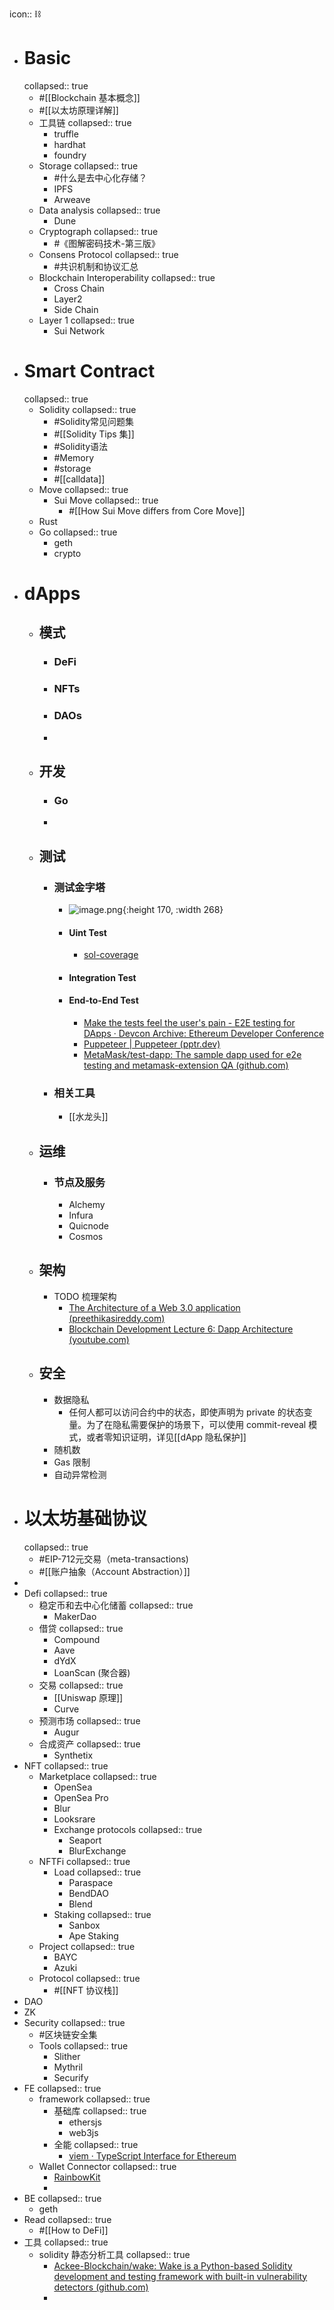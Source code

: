 icon:: ⛓

- # Basic
  collapsed:: true
	- #[[Blockchain 基本概念]]
	- #[[以太坊原理详解]]
	- 工具链
	  collapsed:: true
		- truffle
		- hardhat
		- foundry
	- Storage
	  collapsed:: true
		- #什么是去中心化存储？
		- IPFS
		- Arweave
	- Data analysis
	  collapsed:: true
		- Dune
	- Cryptograph
	  collapsed:: true
		- #《图解密码技术-第三版》
	- Consens Protocol
	  collapsed:: true
		- #共识机制和协议汇总
	- Blockchain Interoperability
	  collapsed:: true
		- Cross Chain
		- Layer2
		- Side Chain
	- Layer 1
	  collapsed:: true
		- Sui Network
- # Smart Contract
  collapsed:: true
	- Solidity
	  collapsed:: true
		- #Solidity常见问题集
		- #[[Solidity Tips 集]]
		- #Solidity语法
		- #Memory
		- #storage
		- #[[calldata]]
	- Move
	  collapsed:: true
		- Sui Move
		  collapsed:: true
			- #[[How Sui Move differs from Core Move]]
	- Rust
	- Go
	  collapsed:: true
		- geth
		- crypto
- # dApps
	- ## 模式
		- ### DeFi
		- ### NFTs
		- ### DAOs
		-
	- ## 开发
		- ### Go
		-
	- ## 测试
		- ### 测试金字塔
			- ![image.png](../assets/image_1711096701348_0.png){:height 170, :width 268}
			- #### Uint Test
				- [sol-coverage](https://www.npmjs.com/package/@0x/sol-coverage)
			- #### Integration Test
			- #### End-to-End Test
				- [Make the tests feel the user's pain - E2E testing for DApps · Devcon Archive: Ethereum Developer Conference](https://archive.devcon.org/archive/watch/5/make-the-tests-feel-the-users-pain-e2e-testing-for-dapps/?tab=YouTube)
				- [Puppeteer | Puppeteer (pptr.dev)](https://pptr.dev/)
				- [MetaMask/test-dapp: The sample dapp used for e2e testing and metamask-extension QA (github.com)](https://github.com/MetaMask/test-dapp)
		- ### 相关工具
			- [[水龙头]]
	- ## 运维
		- ### 节点及服务
			- Alchemy
			- Infura
			- Quicnode
			- Cosmos
	- ## 架构
		- TODO 梳理架构
			- [The Architecture of a Web 3.0 application (preethikasireddy.com)](https://www.preethikasireddy.com/post/the-architecture-of-a-web-3-0-application)
			- [Blockchain Development Lecture 6: Dapp Architecture (youtube.com)](https://www.youtube.com/watch?v=KBSq8-LnUDI&t=286s)
	- ## 安全
		- 数据隐私
			- 任何人都可以访问合约中的状态，即使声明为 private 的状态变量。为了在隐私需要保护的场景下，可以使用 commit-reveal 模式，或者零知识证明，详见[[dApp 隐私保护]]
		- 随机数
		- Gas 限制
		- 自动异常检测
- # 以太坊基础协议
  collapsed:: true
	- #EIP-712元交易（meta-transactions)
	- #[[账户抽象（Account Abstraction）]]
-
- Defi
  collapsed:: true
	- 稳定币和去中心化储蓄
	  collapsed:: true
		- MakerDao
	- 借贷
	  collapsed:: true
		- Compound
		- Aave
		- dYdX
		- LoanScan (聚合器)
	- 交易
	  collapsed:: true
		- [[Uniswap 原理]]
		- Curve
	- 预测市场
	  collapsed:: true
		- Augur
	- 合成资产
	  collapsed:: true
		- Synthetix
- NFT
  collapsed:: true
	- Marketplace
	  collapsed:: true
		- OpenSea
		- OpenSea Pro
		- Blur
		- Looksrare
		- Exchange protocols
		  collapsed:: true
			- Seaport
			- BlurExchange
	- NFTFi
	  collapsed:: true
		- Load
		  collapsed:: true
			- Paraspace
			- BendDAO
			- Blend
		- Staking
		  collapsed:: true
			- Sanbox
			- Ape Staking
	- Project
	  collapsed:: true
		- BAYC
		- Azuki
	- Protocol
	  collapsed:: true
		- #[[NFT 协议栈]]
- DAO
- ZK
- Security
  collapsed:: true
	- #区块链安全集
	- Tools
	  collapsed:: true
		- Slither
		- Mythril
		- Securify
- FE
  collapsed:: true
	- framework
	  collapsed:: true
		- 基础库
		  collapsed:: true
			- ethersjs
			- web3js
		- 全能
		  collapsed:: true
			- [viem · TypeScript Interface for Ethereum](https://viem.sh/)
	- Wallet Connector
	  collapsed:: true
		- [RainbowKit](https://www.rainbowkit.com/zh-CN)
		-
- BE
  collapsed:: true
	- geth
- Read
  collapsed:: true
	- #[[How to DeFi]]
- 工具
  collapsed:: true
	- solidity 静态分析工具
	  collapsed:: true
		- [Ackee-Blockchain/wake: Wake is a Python-based Solidity development and testing framework with built-in vulnerability detectors (github.com)](https://github.com/Ackee-Blockchain/wake)
		-